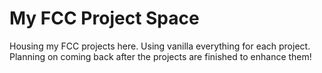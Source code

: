 # My FCC Project Space

Housing my FCC projects here. Using vanilla everything for each project. Planning on coming back after the projects are finished to enhance them!
